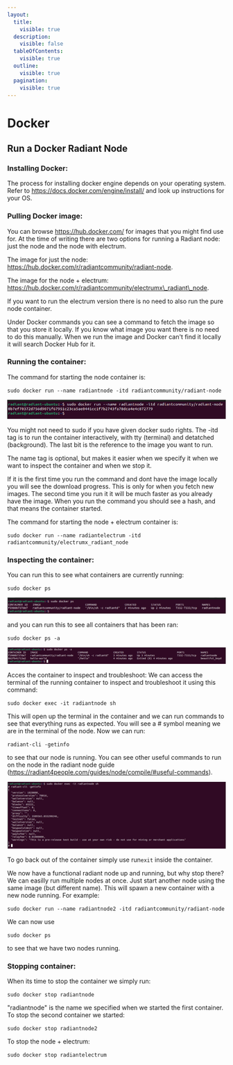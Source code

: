 ```yaml
---
layout:
  title:
    visible: true
  description:
    visible: false
  tableOfContents:
    visible: true
  outline:
    visible: true
  pagination:
    visible: true
---
```


# Docker

## Run a Docker Radiant Node <a href="#run-a-docker-radiant-node" id="run-a-docker-radiant-node"></a>

### Installing Docker: <a href="#installing-docker" id="installing-docker"></a>

The process for installing docker engine depends on your operating system. Refer to https://docs.docker.com/engine/install/ and look up instructions for your OS.

### Pulling Docker image: <a href="#pulling-docker-image" id="pulling-docker-image"></a>

You can browse https://hub.docker.com/ for images that you might find use for. At the time of writing there are two options for running a Radiant node: just the node and the node with electrum.

The image for just the node: https://hub.docker.com/r/radiantcommunity/radiant-node.

The image for the node + electrum: https://hub.docker.com/r/radiantcommunity/electrumx\_radiant\_node.

If you want to run the electrum version there is no need to also run the pure node container.

Under Docker commands you can see a command to fetch the image so that you store it locally. If you know what image you want there is no need to do this manually. When we run the image and Docker can't find it locally it will search Docker Hub for it.

### Running the container: <a href="#running-the-container" id="running-the-container"></a>

The command for starting the node container is:

```
sudo docker run --name radiantnode -itd radiantcommunity/radiant-node
```

![](https://github.com/Bactol-git/Radiant-node/blob/main/img/run.png)

You might not need to sudo if you have given docker sudo rights. The -itd tag is to run the container interactively, with tty (terminal) and detatched (background). The last bit is the reference to the image you want to run.

The name tag is optional, but makes it easier when we specify it when we want to inspect the container and when we stop it.

If it is the first time you run the command and dont have the image locally you will see the download progress. This is only for when you fetch new images. The second time you run it it will be much faster as you already have the image. When you run the command you should see a hash, and that means the container started.

The command for starting the node + electrum container is:

```
sudo docker run --name radiantelectrum -itd radiantcommunity/electrumx_radiant_node
```

### Inspecting the container: <a href="#inspecting-the-container" id="inspecting-the-container"></a>

You can run this to see what containers are currently running:

```
sudo docker ps
```

![](https://github.com/Bactol-git/Radiant-node/blob/main/img/ps.png)

and you can run this to see all containers that has been ran:

```
sudo docker ps -a
```

![](https://github.com/Bactol-git/Radiant-node/blob/main/img/ps-a.png)

Acces the container to inspect and troubleshoot: We can access the terminal of the running container to inspect and troubleshoot it using this command:

```
sudo docker exec -it radiantnode sh
```

This will open up the terminal in the container and we can run commands to see that everything runs as expected. You will see a # symbol meaning we are in the terminal of the node. Now we can run:

```
radiant-cli -getinfo 
```

to see that our node is running. You can see other useful commands to run on the node in the radiant node guide (https://radiant4people.com/guides/node/compile/#useful-commands).

![](https://github.com/Bactol-git/Radiant-node/blob/main/img/radiant-cli.png)

To go back out of the container simply use run`exit` inside the container.

We now have a functional radiant node up and running, but why stop there? We can easilly run multiple nodes at once. Just start another node using the same image (but different name). This will spawn a new container with a new node running. For example:

```
sudo docker run --name radiantnode2 -itd radiantcommunity/radiant-node
```

We can now use

```
sudo docker ps
```

to see that we have two nodes running.

### Stopping container: <a href="#stopping-container" id="stopping-container"></a>

When its time to stop the container we simply run:

```
sudo docker stop radiantnode
```

"radiantnode" is the name we specified when we started the first container. To stop the second container we started:

```
sudo docker stop radiantnode2
```

To stop the node + electrum:

```
sudo docker stop radiantelectrum
```
